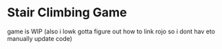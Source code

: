 # Stair Climbing Game
game is WIP
(also i lowk gotta figure out how to link rojo so i dont hav eto manually update code)
